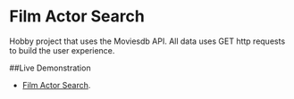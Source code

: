 Film Actor Search
=========

Hobby project that uses the Moviesdb API. All data uses GET http requests to build the user experience.

##Live Demonstration

* [Film Actor Search](http://film-actor-search.herokuapp.com/).

